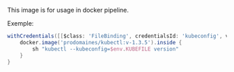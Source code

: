This image is for usage in docker pipeline.

Exemple:

```groovy
withCredentials([[$class: 'FileBinding', credentialsId: 'kubeconfig', variable: 'KUBEFILE']]) {
    docker.image('prodomaines/kubectl:v-1.3.5').inside {
        sh "kubectl --kubeconfig=$env.KUBEFILE version"
    }
}
```
